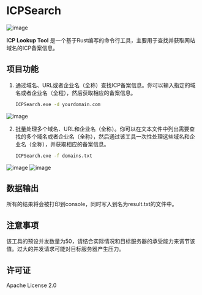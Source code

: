 # ICPSearch
![image](https://github.com/A10ha/ICPSearch/assets/60035496/aac89a45-388a-4ba7-8228-89cad1854470)

**ICP Lookup Tool** 是一个基于Rust编写的命令行工具，主要用于查找并获取网站域名的ICP备案信息。

## 项目功能

1. 通过域名、URL或者企业名（全称）查找ICP备案信息。你可以输入指定的域名或者企业名（全程），然后获取相应的备案信息。

   ```bash
   ICPSearch.exe -d yourdomain.com
   ```
![image](https://github.com/A10ha/ICPSearch/assets/60035496/ab51e053-fc2c-4736-9ddc-a59fa87ae734)

2. 批量处理多个域名、URL和企业名（全称）。你可以在文本文件中列出需要查找的多个域名或者企业名（全称），然后通过该工具一次性处理这些域名和企业名（全称），并获取相应的备案信息。

   ```bash
   ICPSearch.exe -f domains.txt
   ```
![image](https://github.com/A10ha/ICPSearch/assets/60035496/b4237cf1-af88-40cf-9b42-e96d23ee6e37)
![image](https://github.com/A10ha/ICPSearch/assets/60035496/f83b1206-4da1-43fd-9109-a6e3361fc7f6)

## 数据输出

所有的结果将会被打印到console，同时写入到名为result.txt的文件中。

## 注意事项

该工具的预设并发数量为50，请结合实际情况和目标服务器的承受能力来调节该值。过大的并发请求可能对目标服务器产生压力。

## 许可证

Apache License 2.0
